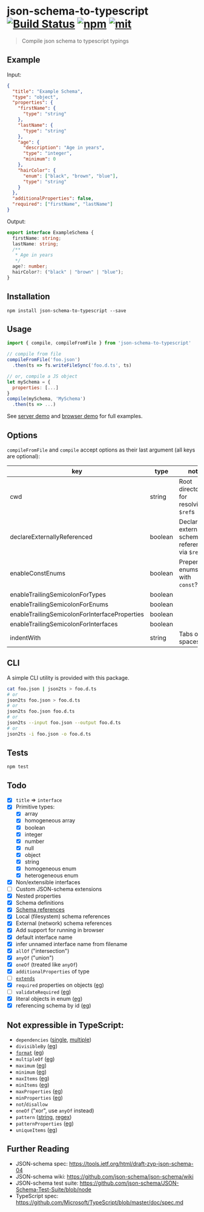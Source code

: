 # json-schema-to-typescript [![Build Status][build]](https://circleci.com/gh/bcherny/json-schema-to-typescript) [![npm]](https://www.npmjs.com/package/json-schema-to-typescript) [![mit]](https://opensource.org/licenses/MIT)

[build]: https://img.shields.io/circleci/project/bcherny/json-schema-to-typescript.svg?branch=master&style=flat-square
[npm]: https://img.shields.io/npm/v/json-schema-to-typescript.svg?style=flat-square
[mit]: https://img.shields.io/npm/l/json-schema-to-typescript.svg?style=flat-square

> Compile json schema to typescript typings

## Example

Input:
```json
{
  "title": "Example Schema",
  "type": "object",
  "properties": {
    "firstName": {
      "type": "string"
    },
    "lastName": {
      "type": "string"
    },
    "age": {
      "description": "Age in years",
      "type": "integer",
      "minimum": 0
    },
    "hairColor": {
      "enum": ["black", "brown", "blue"],
      "type": "string"
    }
  },
  "additionalProperties": false,
  "required": ["firstName", "lastName"]
}
```

Output:
```ts
export interface ExampleSchema {
  firstName: string;
  lastName: string;
  /**
   * Age in years
   */
  age?: number;
  hairColor?: ("black" | "brown" | "blue");
}
```

## Installation

`npm install json-schema-to-typescript --save`

## Usage

```js
import { compile, compileFromFile } from 'json-schema-to-typescript'

// compile from file
compileFromFile('foo.json')
  .then(ts => fs.writeFileSync('foo.d.ts', ts)

// or, compile a JS object
let mySchema = {
  properties: [...]
}
compile(mySchema, 'MySchema')
  .then(ts => ...)
```

See [server demo](example) and [browser demo](https://github.com/bcherny/json-schema-to-typescript-browser) for full examples.

## Options

`compileFromFile` and `compile` accept options as their last argument (all keys are optional):

| key       | type        | note               |
|-----------|-------------|--------------------|
| cwd       | string      | Root directory for resolving `$ref`s |
| declareExternallyReferenced | boolean | Declare external schemas referenced via `$ref`? |
| enableConstEnums | boolean | Prepend enums with `const`? |
| enableTrailingSemicolonForTypes | boolean | |
| enableTrailingSemicolonForEnums | boolean | |
| enableTrailingSemicolonForInterfaceProperties | boolean | |
| enableTrailingSemicolonForInterfaces | boolean | |
| indentWith | string | Tabs or spaces? |

## CLI

A simple CLI utility is provided with this package.

```sh
cat foo.json | json2ts > foo.d.ts
# or
json2ts foo.json > foo.d.ts
# or
json2ts foo.json foo.d.ts
# or
json2ts --input foo.json --output foo.d.ts
# or
json2ts -i foo.json -o foo.d.ts
```

## Tests

`npm test`

## Todo

- [x] `title` => `interface`
- [x] Primitive types:
  - [x] array
  - [x] homogeneous array
  - [x] boolean
  - [x] integer
  - [x] number
  - [x] null
  - [x] object
  - [x] string
  - [x] homogeneous enum
  - [x] heterogeneous enum
- [x] Non/extensible interfaces
- [ ] Custom JSON-schema extensions
- [x] Nested properties
- [x] Schema definitions
- [x] [Schema references](http://json-schema.org/latest/json-schema-core.html#rfc.section.7.2.2)
- [x] Local (filesystem) schema references
- [x] External (network) schema references
- [x] Add support for running in browser
- [x] default interface name
- [x] infer unnamed interface name from filename
- [x] `allOf` ("intersection")
- [x] `anyOf` ("union")
- [x] `oneOf` (treated like `anyOf`)
- [x] `additionalProperties` of type
- [ ] [`extends`](https://github.com/json-schema/json-schema/wiki/Extends)
- [x] `required` properties on objects ([eg](https://github.com/tdegrunt/jsonschema/blob/67c0e27ce9542efde0bf43dc1b2a95dd87df43c3/examples/all.js#L130))
- [ ] `validateRequired` ([eg](https://github.com/tdegrunt/jsonschema/blob/67c0e27ce9542efde0bf43dc1b2a95dd87df43c3/examples/all.js#L124))
- [x] literal objects in enum ([eg](https://github.com/tdegrunt/jsonschema/blob/67c0e27ce9542efde0bf43dc1b2a95dd87df43c3/examples/all.js#L236))
- [x] referencing schema by id ([eg](https://github.com/tdegrunt/jsonschema/blob/67c0e27ce9542efde0bf43dc1b2a95dd87df43c3/examples/all.js#L331))

## Not expressible in TypeScript:

- `dependencies` ([single](https://github.com/tdegrunt/jsonschema/blob/67c0e27ce9542efde0bf43dc1b2a95dd87df43c3/examples/all.js#L261), [multiple](https://github.com/tdegrunt/jsonschema/blob/67c0e27ce9542efde0bf43dc1b2a95dd87df43c3/examples/all.js#L282))
- `divisibleBy` ([eg](https://github.com/tdegrunt/jsonschema/blob/67c0e27ce9542efde0bf43dc1b2a95dd87df43c3/examples/all.js#L185))
- [`format`](https://github.com/json-schema/json-schema/wiki/Format) ([eg](https://github.com/tdegrunt/jsonschema/blob/67c0e27ce9542efde0bf43dc1b2a95dd87df43c3/examples/all.js#L209))
- `multipleOf` ([eg](https://github.com/tdegrunt/jsonschema/blob/67c0e27ce9542efde0bf43dc1b2a95dd87df43c3/examples/all.js#L186))
- `maximum` ([eg](https://github.com/tdegrunt/jsonschema/blob/67c0e27ce9542efde0bf43dc1b2a95dd87df43c3/examples/all.js#L183))
- `minimum` ([eg](https://github.com/tdegrunt/jsonschema/blob/67c0e27ce9542efde0bf43dc1b2a95dd87df43c3/examples/all.js#L182))
- `maxItems` ([eg](https://github.com/tdegrunt/jsonschema/blob/67c0e27ce9542efde0bf43dc1b2a95dd87df43c3/examples/all.js#L166))
- `minItems` ([eg](https://github.com/tdegrunt/jsonschema/blob/67c0e27ce9542efde0bf43dc1b2a95dd87df43c3/examples/all.js#L165))
- `maxProperties` ([eg](https://github.com/tdegrunt/jsonschema/blob/67c0e27ce9542efde0bf43dc1b2a95dd87df43c3/examples/all.js#L113))
- `minProperties` ([eg](https://github.com/tdegrunt/jsonschema/blob/67c0e27ce9542efde0bf43dc1b2a95dd87df43c3/examples/all.js#L112))
- `not`/`disallow`
- `oneOf` ("xor", use `anyOf` instead)
- `pattern` ([string](https://github.com/tdegrunt/jsonschema/blob/67c0e27ce9542efde0bf43dc1b2a95dd87df43c3/examples/all.js#L203), [regex](https://github.com/tdegrunt/jsonschema/blob/67c0e27ce9542efde0bf43dc1b2a95dd87df43c3/examples/all.js#L207))
- `patternProperties` ([eg](https://github.com/tdegrunt/jsonschema/blob/67c0e27ce9542efde0bf43dc1b2a95dd87df43c3/examples/all.js#L97))
- `uniqueItems` ([eg](https://github.com/tdegrunt/jsonschema/blob/67c0e27ce9542efde0bf43dc1b2a95dd87df43c3/examples/all.js#L172))

## Further Reading

- JSON-schema spec: https://tools.ietf.org/html/draft-zyp-json-schema-04
- JSON-schema wiki: https://github.com/json-schema/json-schema/wiki
- JSON-schema test suite: https://github.com/json-schema/JSON-Schema-Test-Suite/blob/node
- TypeScript spec: https://github.com/Microsoft/TypeScript/blob/master/doc/spec.md